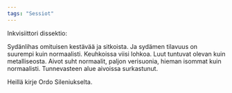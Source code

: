 ```yaml
---
tags: "Sessiot"
---
```



Inkvisiittori dissektio:

Sydänlihas omituisen kestävää ja sitkoista. Ja sydämen tilavuus on suurempi kuin normaalisti. Keuhkoissa viisi lohkoa. Luut tuntuvat olevan kuin metalliseosta. Aivot suht normaalit, paljon verisuonia, hieman isommat kuin normaalisti. Tunnevasteen alue aivoissa surkastunut.

Heillä kirje Ordo Sileniukselta.